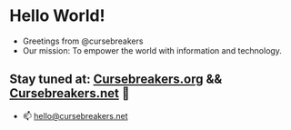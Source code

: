 # Hello World!
- Greetings from @cursebreakers
- Our mission: To empower the world with information and technology.
## Stay tuned at: [Cursebreakers.org](https://cursebreakers.org) && [Cursebreakers.net](https://cursebreakers.net) 👀
- 📫 hello@cursebreakers.net
